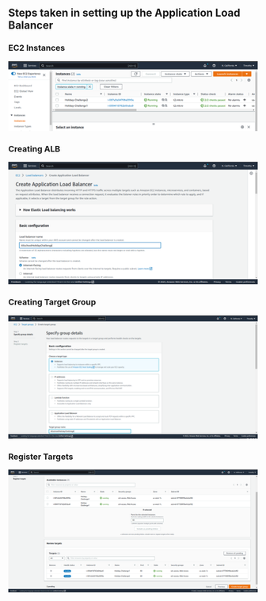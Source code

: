 ## **Steps taken in setting up the Application Load Balancer**

### EC2 Instances

![hostnamectl](images/EC2-Instances.png)

### Creating ALB

![hostnamectl](images/creating-ALB.png)

### Creating Target Group

![hostnamectl](images/creating-TargetGroup.png)

### Register Targets

![hostnamectl](images/register-Targets.png)
